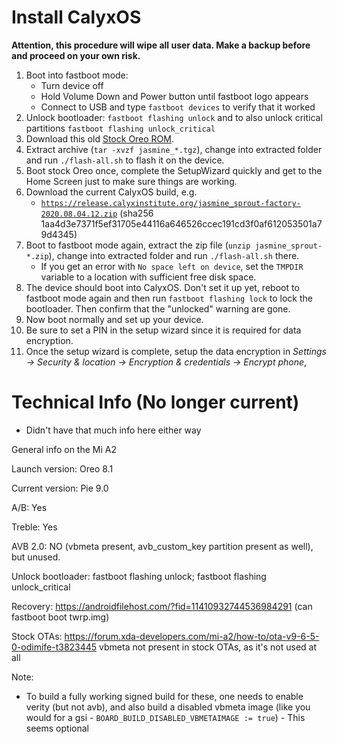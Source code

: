 # Install CalyxOS

**Attention, this procedure will wipe all user data. Make a backup before and proceed on your own risk.**

1. Boot into fastboot mode:
    * Turn device off
    * Hold Volume Down and Power button until fastboot logo appears
    * Connect to USB and type `fastboot devices` to verify that it worked
1. Unlock bootloader: `fastboot flashing unlock` and to also unlock critical partitions `fastboot flashing unlock_critical`
1. Download this old [Stock Oreo ROM](https://bigota.d.miui.com/V9.6.17.0.ODIMIFE/jasmine_global_images_V9.6.17.0.ODIMIFE_20181108.0000.00_8.1_1c60295d1c.tgz). 
1. Extract archive (`tar -xvzf jasmine_*.tgz`), change into extracted folder and run `./flash-all.sh` to flash it on the device.
1. Boot stock Oreo once, complete the SetupWizard quickly and get to the Home Screen just to make sure things are working.
1. Download the current CalyxOS build, e.g.
    * [`https://release.calyxinstitute.org/jasmine_sprout-factory-2020.08.04.12.zip`](https://release.calyxinstitute.org/jasmine_sprout-factory-2020.08.04.12.zip) (sha256 1aa4d3e7371f5ef31705e44116a646526ccec191cd3f0af612053501a79d4345)
1. Boot to fastboot mode again, extract the zip file (`unzip jasmine_sprout-*.zip`), change into extracted folder and run `./flash-all.sh` there.
    * If you get an error with `No space left on device`, set the `TMPDIR` variable to a location with sufficient free disk space.
1. The device should boot into CalyxOS. Don't set it up yet, reboot to fastboot mode again and then run `fastboot flashing lock` to lock the bootloader. Then confirm that the "unlocked" warning are gone.
1. Now boot normally and set up your device.
1. Be sure to set a PIN in the setup wizard since it is required for data encryption.
1. Once the setup wizard is complete, setup the data encryption in _Settings -> Security & location -> Encryption & credentials -> Encrypt phone_, 

# Technical Info (No longer current)

* Didn't have that much info here either way

General info on the Mi A2

Launch version: Oreo 8.1

Current version: Pie 9.0

A/B: Yes

Treble: Yes

AVB 2.0: NO (vbmeta present, avb_custom_key partition present as well), but unused.

Unlock bootloader: fastboot flashing unlock; fastboot flashing unlock_critical

Recovery: https://androidfilehost.com/?fid=11410932744536984291 (can fastboot boot twrp.img)

Stock OTAs: https://forum.xda-developers.com/mi-a2/how-to/ota-v9-6-5-0-odimife-t3823445
vbmeta not present in stock OTAs, as it's not used at all

Note:
* To build a fully working signed build for these, one needs to enable verity (but not avb), and also build a disabled vbmeta image (like you would for a gsi - `BOARD_BUILD_DISABLED_VBMETAIMAGE := true`) - This seems optional